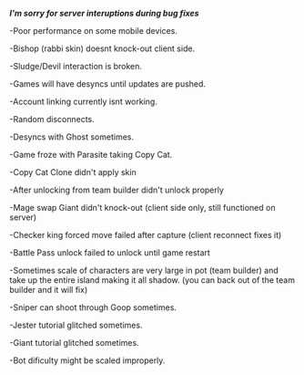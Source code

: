 ***I'm sorry for server interuptions during bug fixes***

-Poor performance on some mobile devices.

-Bishop (rabbi skin) doesnt knock-out client side.

-Sludge/Devil interaction is broken.

-Games will have desyncs until updates are pushed.

-Account linking currently isnt working.

-Random disconnects.

-Desyncs with Ghost sometimes.

-Game froze with Parasite taking Copy Cat.

-Copy Cat Clone didn't apply skin

-After unlocking from team builder didn't unlock properly

-Mage swap Giant didn't knock-out (client side only, still functioned on server)

-Checker king forced move failed after capture (client reconnect fixes it)

-Battle Pass unlock failed to unlock until game restart

-Sometimes scale of characters are very large in pot (team builder) and take up the entire island making it all shadow. (you can back out of the team builder and it will fix)

-Sniper can shoot through Goop sometimes.

-Jester tutorial glitched sometimes.

-Giant tutorial glitched sometimes.

-Bot dificulty might be scaled improperly.
